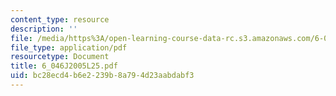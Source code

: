 ```yaml
---
content_type: resource
description: ''
file: /media/https%3A/open-learning-course-data-rc.s3.amazonaws.com/6-046j-introduction-to-algorithms-sma-5503-fall-2005/bc28ecd4b6e2239b8a794d23aabdabf3_6_046J2005L25.pdf
file_type: application/pdf
resourcetype: Document
title: 6_046J2005L25.pdf
uid: bc28ecd4-b6e2-239b-8a79-4d23aabdabf3
---
```


